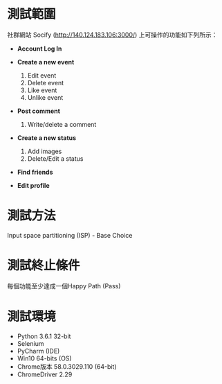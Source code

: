 # 測試範圍
社群網站 Socify (http://140.124.183.106:3000/) 上可操作的功能如下列所示：

* **Account Log In**
 
* **Create a new event**
	1. Edit event
	2. Delete event
	3. Like event
	4. Unlike event
	
* **Post comment**
	1. Write/delete a comment
	
* **Create a new status**
	1. Add images
	2. Delete/Edit a status
	
* **Find friends**

* **Edit profile**

# 測試方法
Input space partitioning (ISP) - Base Choice

# 測試終止條件
每個功能至少達成一個Happy Path (Pass)

# 測試環境
* Python 3.6.1 32-bit
* Selenium
* PyCharm (IDE)
* Win10 64-bits (OS)
* Chrome版本 58.0.3029.110 (64-bit)
* ChromeDriver 2.29
	